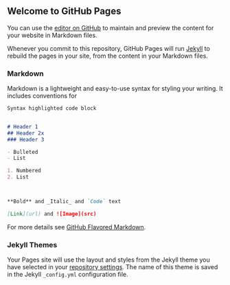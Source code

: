 ## Welcome to GitHub Pages

You can use the [editor on GitHub](https://github.com/RodrigoMachado9/django/edit/master/README.md) to maintain and preview the content for your website in Markdown files.

Whenever you commit to this repository, GitHub Pages will run [Jekyll](https://jekyllrb.com/) to rebuild the pages in your site, from the content in your Markdown files.


### Markdown


Markdown is a lightweight and easy-to-use syntax  for styling your writing. It includes conventions for

```markdown
Syntax highlighted code block


# Header 1
## Header 2x
### Header 3

- Bulleted
- List

1. Numbered
2. List



**Bold** and _Italic_ and `Code` text

[Link](url) and ![Image](src)
```

For more details see [GitHub Flavored Markdown](https://guides.github.com/features/mastering-markdown/).

### Jekyll Themes

Your Pages site will use the layout and styles from the Jekyll theme you have selected in your [repository settings](https://github.com/RodrigoMachado9/django/settings). The name of this theme is saved in the Jekyll `_config.yml` configuration file.
